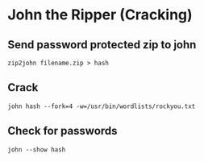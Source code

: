 # John the Ripper (Cracking)

## Send password protected zip to john
`zip2john filename.zip > hash`

## Crack
`john hash --fork=4 -w=/usr/bin/wordlists/rockyou.txt`

## Check for passwords
`john --show hash`